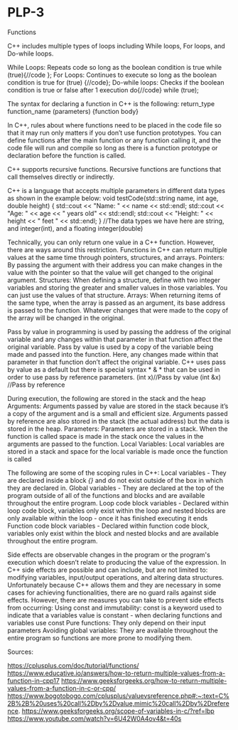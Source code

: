 # PLP-3
Functions

C++ includes multiple types of loops including While loops, For loops, and Do-while loops.    


While Loops: Repeats code so long as the boolean condition is true 
while (true){//code };
For Loops: Continues to execute so long as the boolean condition is true
for (true) {//code};
Do-while loops: Checks if the boolean condition is true or false after 1 execution
do{//code} while (true);


The syntax for declaring a function in C++ is the following:
return_type function_name (parameters) {function body}


In C++, rules about where functions need to be placed in the code file so that it may run only matters if you don’t use function prototypes. You can define functions after the main function or any function calling it, and the code file will run and compile so long as there is a function prototype or declaration before the function is called. 


C++ supports recursive functions. Recursive functions are functions that call themselves directly or indirectly. 


C++ is a language that accepts multiple parameters in different data types as shown in the example below:
void testCode(std::string name, int age, double height) {
    std::cout << "Name: " << name << std::endl;
    std::cout << "Age: " << age << " years old" << std::endl;
    std::cout << "Height: " << height << " feet " << std::endl;
} //The data types we have here are string, and integer(int), and a floating integer(double)


Technically, you can only return one value in a C++ function. However, there are ways around this restriction. Functions in C++ can return multiple values at the same time through pointers, structures, and arrays. 
Pointers: By passing the argument with their address you can make changes in the value with the pointer so that the value will get changed to the original argument. 
Structures: When defining a structure, define with two integer variables and storing the greater and smaller values in those variables. You can just use the values of that structure. 
Arrays: When returning items of the same type, when the array is passed as an argument, its base address is passed to the function. Whatever changes that were made to the copy of the array will be changed in the original. 


Pass by value in programming is used by passing the address of the original variable and any changes within that parameter in that function affect the original variable. Pass by value is used by a copy of the variable being made and passed into the function. Here, any changes made within that parameter in that function don’t affect the original variable. C++ uses pass by value as a default but there is special syntax * & * that can be used in order to use pass by reference parameters. 
(int x)//Pass by value
(int &x) //Pass by reference


During execution, the following are stored in the stack and the heap
Arguments: Arguments passed by value are stored in the stack because it’s a copy of the argument and is a small and efficient size. Arguments passed by reference are also stored in the stack (the actual address) but the data is stored in the heap. 
Parameters: Parameters are stored in a stack. When the function is called space is made in the stack once the values in the arguments are passed to the function.
Local Variables: Local variables are stored in a stack and space for the local variable is made once the function is called 


The following are some of the scoping rules in C++: 
Local variables - They are declared inside a block *{}* and do not exist outside of the box in which they are declared in.
Global variables - They are declared at the top of the program outside of all of the functions and blocks and are available throughout the entire program.
Loop code block variables - Declared within loop code block, variables only exist within the loop and nested blocks are only available within the loop - once it has finished executing it ends
Function code block variables - Declared within function code block, variables only exist within the block and nested blocks and are available throughout the entire program.


Side effects are observable changes in the program or the program's execution which doesn’t relate to producing the value of the expression. In C++ side effects are possible and can include, but are not limited to: modifying variables, input/output operations, and altering data structures. Unfortunately because C++ allows them and they are necessary in some cases for achieving functionalities, there are no guard rails against side effects. However, there are measures you can take to prevent side effects from occurring:
Using const and immutability: const is a keyword used to indicate that a variables value is constant - when declaring functions and variables use const
Pure functions: They only depend on their input parameters
Avoiding global variables: They are available throughout the entire program so functions are more prone to modifying them.


Sources:

https://cplusplus.com/doc/tutorial/functions/
https://www.educative.io/answers/how-to-return-multiple-values-from-a-function-in-cpp17
https://www.geeksforgeeks.org/how-to-return-multiple-values-from-a-function-in-c-or-cpp/
​​https://www.bogotobogo.com/cplusplus/valuevsreference.php#:~:text=C%2B%2B%20uses%20call%2Dby%2Dvalue,mimic%20call%2Dby%2Dreference.
https://www.geeksforgeeks.org/scope-of-variables-in-c/?ref=lbp
https://www.youtube.com/watch?v=6U42W0A4ov4&t=40s

